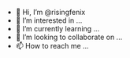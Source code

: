 - 👋 Hi, I’m @risingfenix
- 👀 I’m interested in ...
- 🌱 I’m currently learning ...
- 💞️ I’m looking to collaborate on ...
- 📫 How to reach me ...

<!---
risingfenix/risingfenix is a ✨ special ✨ repository because its `README.md` (this file) appears on your GitHub profile.
You can click the Preview link to take a look at your changes.
--->
